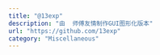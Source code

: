 ```yaml
---
title: "@13exp"
description: "由  师傅友情制作GUI图形化版本"
url: "https://github.com/13exp"
category: "Miscellaneous"
---
```


